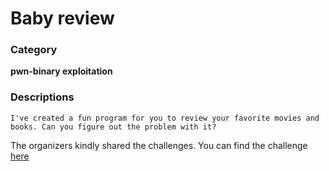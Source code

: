 # Baby review

### Category
<b>pwn-binary exploitation</b>
### Descriptions
```I've created a fun program for you to review your favorite movies and books. Can you figure out the problem with it?```

The organizers kindly shared the challenges. You can find the challenge [here](https://gitlab.com/osusec/damctf-2023-challenges/-/blob/main/binary/baby-review/challenge.yaml)
